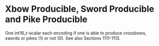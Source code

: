 # Xbow Producible, Sword Producible and Pike Producible
One int16_t-scalar each encoding if one is able to produce crossbows, swords or pikes (1) or not (0). See also Sections 1111-1113. 